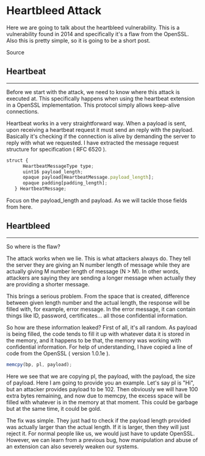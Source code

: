# Heartbleed Attack

Here we are going to talk about the heartbleed vulnerability. This is a vulnerability found in 2014 and specifically it's a flaw from the OpenSSL. Also this is pretty simple, so it is going to be a short post.

Source

## Heartbeat

---

Before we start with the attack, we need to know where this attack is executed at. This specifically happens when using the heartbeat extension in a OpenSSL implementation. This protocol simply allows keep-alive connections. 

Heartbeat works in a very straightforward way. When a payload is sent, upon receiving a heartbeat request it must send an reply with the payload. Basically it's checking if the connection is alive by demanding the server to reply with what we requested. I have extracted the message request structure for specification ( RFC 6520 ).

```jsx
struct {
      HeartbeatMessageType type;
      uint16 payload_length;
      opaque payload[HeartbeatMessage.payload_length];
      opaque padding[padding_length];
   } HeartbeatMessage;
```

Focus on the payload_length and payload. As we will tackle those fields from here.

## Heartbleed

---

So where is the flaw?

The attack works when we lie. This is what attackers always do. They tell the server they are giving an N number length of message while they are actually giving M number length of message (N > M). In other words, attackers are saying they are sending a longer message when actually they are providing a shorter message.

This brings a serious problem. From the space that is created, difference between given length number and the actual length, the response will be filled with, for example, error message. In the error message, it can contain things like ID, password, certificates... all those confidential information. 

So how are these information leaked? First of all, it's all random.  As payload is being filled, the code tends to fill it up with whatever data it is stored in the memory, and it happens to be that, the memory was working with confidential information. For help of understanding, I have copied a line of code from the OpenSSL ( version 1.0.1e ). 

```jsx
memcpy(bp, pl, payload);
```

Here we see that we are copying pl, the payload, with the payload, the size of payload. Here I am going to provide you an example. Let's say pl is "Hi", but an attacker provides payload to be 102. Then obviously we will have 100 extra bytes remaining, and now due to memcpy, the excess space will be filled with whatever is in the memory at that moment. This could be garbage but at the same time, it could be gold. 

The fix was simple. They just had to check if the payload length provided was actually larger than the actual length. If it is larger, then they will just reject it. For normal people like us, we would just have to update OpenSSL. However, we can learn from a previous bug, how manipulation and abuse of an extension can also severely weaken our systems.